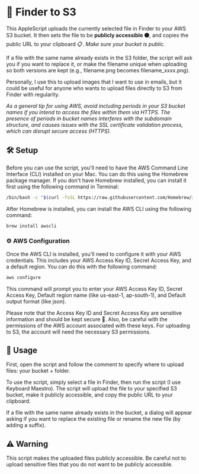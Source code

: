 # 🚀 Finder to S3

This AppleScript uploads the currently selected file in Finder to your AWS S3 bucket. It then sets the file to be **publicly accessible 🟠**, and copies the public URL to your clipboard 📋. _Make sure your bucket is public._

If a file with the same name already exists in the S3 folder, the script will ask you if you want to replace it, or make the filename unique when uploading so both versions are kept (e.g., filename.png becomes filename_xxxx.png).

Personally, I use this to upload images that I want to use in emails, but it could be useful for anyone who wants to upload files directly to S3 from Finder with regularity.

_As a general tip for using AWS, avoid including periods in your S3 bucket names if you intend to access the files within them via HTTPS. The presence of periods in bucket names interferes with the subdomain structure, and causes issues with the SSL certificate validation process, which can disrupt secure access (HTTPS)._

## 🛠️ Setup 

Before you can use the script, you'll need to have the AWS Command Line Interface (CLI) installed on your Mac. You can do this using the Homebrew package manager. If you don't have Homebrew installed, you can install it first using the following command in Terminal:

```bash
/bin/bash -c "$(curl -fsSL https://raw.githubusercontent.com/Homebrew/install/HEAD/install.sh)"
```

After Homebrew is installed, you can install the AWS CLI using the following command:

```bash
brew install awscli
```

### ⚙️ AWS Configuration

Once the AWS CLI is installed, you'll need to configure it with your AWS credentials. This includes your AWS Access Key ID, Secret Access Key, and a default region. You can do this with the following command:

```bash
aws configure
```

This command will prompt you to enter your AWS Access Key ID, Secret Access Key, Default region name (like us-east-1, ap-south-1), and Default output format (like json).

Please note that the Access Key ID and Secret Access Key are sensitive information and should be kept secure 🔐. Also, be careful with the permissions of the AWS account associated with these keys. For uploading to S3, the account will need the necessary S3 permissions.

## 📄 Usage

First, open the script and follow the comment to specify where to upload files: your bucket + folder.

To use the script, simply select a file in Finder, then run the script (I use Keyboard Maestro). The script will upload the file to your specified S3 bucket, make it publicly accessible, and copy the public URL to your clipboard.

If a file with the same name already exists in the bucket, a dialog will appear asking if you want to replace the existing file or rename the new file (by adding a suffix).

## ⚠️ Warning

This script makes the uploaded files publicly accessible. Be careful not to upload sensitive files that you do not want to be publicly accessible.
